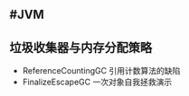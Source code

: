 #JVM
  ---
  
## 垃圾收集器与内存分配策略

  - ReferenceCountingGC   引用计数算法的缺陷
  - FinalizeEscapeGC  一次对象自我拯救演示
  
